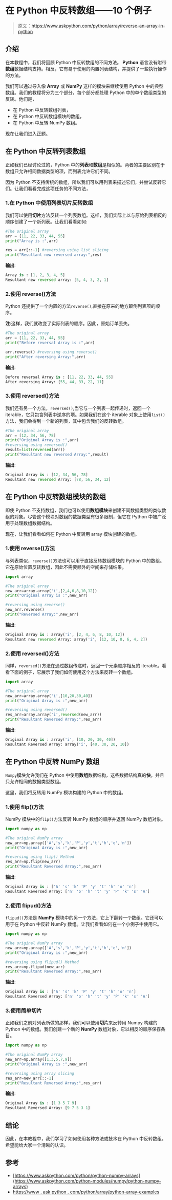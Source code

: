 # 在 Python 中反转数组——10 个例子

> 原文：<https://www.askpython.com/python/array/reverse-an-array-in-python>

## 介绍

在本教程中，我们将回顾 Python 中反转数组的不同方法。 **Python** 语言没有附带**数组**数据结构支持。相反，它有易于使用的内置列表结构，并提供了一些执行操作的方法。

我们可以通过导入像 **Array** 或 **NumPy** 这样的模块来继续使用 Python 中的典型数组。我们的教程将分为三个部分，每个部分都处理 Python 中的单个数组类型的反转。他们是，

*   在 Python 中反转数组列表，
*   在 Python 中反转数组模块的数组，
*   在 Python 中反转 NumPy 数组。

现在让我们进入正题。

## 在 Python 中反转列表数组

正如我们已经讨论过的，Python 中的**列表**和**数组**是相似的。两者的主要区别在于数组只允许相同数据类型的项，而列表允许它们不同。

因为 Python 不支持传统的数组，所以我们可以用列表来描述它们，并尝试反转它们。让我们看看完成这项任务的不同方法，

### 1.在 Python 中使用列表切片反转数组

我们可以使用**切片**方法反转一个列表数组。这样，我们实际上以与原始列表相反的顺序创建了一个新列表。让我们看看如何:

```py
#The original array
arr = [11, 22, 33, 44, 55]
print("Array is :",arr)

res = arr[::-1] #reversing using list slicing
print("Resultant new reversed array:",res)

```

**输出**:

```py
Array is : [1, 2, 3, 4, 5]
Resultant new reversed array: [5, 4, 3, 2, 1]

```

### 2.使用 reverse()方法

Python 还提供了一个内置的方法`reverse()`,直接在原来的地方颠倒列表项的顺序。

**注**:这样，我们就改变了实际列表的顺序。因此，原始订单丢失。

```py
#The original array
arr = [11, 22, 33, 44, 55]
print("Before reversal Array is :",arr)

arr.reverse() #reversing using reverse()
print("After reversing Array:",arr)

```

**输出**:

```py
Before reversal Array is : [11, 22, 33, 44, 55]
After reversing Array: [55, 44, 33, 22, 11]

```

### 3.使用 reversed()方法

我们还有另一个方法，`reversed()`,当它与一个列表一起传递时，返回一个 iterable，它只包含列表中逆序的项。如果我们在这个 iterable 对象上使用`list()`方法，我们会得到一个新的列表，其中包含我们的反转数组。

```py
#The original array
arr = [12, 34, 56, 78]
print("Original Array is :",arr)
#reversing using reversed()
result=list(reversed(arr))
print("Resultant new reversed Array:",result)

```

**输出**:

```py
Original Array is : [12, 34, 56, 78]
Resultant new reversed Array: [78, 56, 34, 12]

```

## 在 Python 中反转数组模块的数组

即使 Python 不支持数组，我们也可以使用**数组模块**来创建不同数据类型的类似数组的对象。尽管这个模块对数组的数据类型有很多限制，但它在 Python 中被广泛用于处理数组数据结构。

现在，让我们看看如何在 Python 中反转用 array 模块创建的数组。

### 1.使用 reverse()方法

与列表类似，`reverse()`方法也可以用于直接反转数组模块的 Python 中的数组。它在原始位置反转数组，因此不需要额外的空间来存储结果。

```py
import array

#The original array
new_arr=array.array('i',[2,4,6,8,10,12])
print("Original Array is :",new_arr)

#reversing using reverse()
new_arr.reverse()
print("Reversed Array:",new_arr)

```

**输出**:

```py
Original Array is : array('i', [2, 4, 6, 8, 10, 12])
Resultant new reversed Array: array('i', [12, 10, 8, 6, 4, 2])

```

### 2.使用 reversed()方法

同样，`reversed()`方法在通过数组传递时，返回一个元素顺序相反的 iterable。看看下面的例子，它展示了我们如何使用这个方法来反转一个数组。

```py
import array

#The original array
new_arr=array.array('i',[10,20,30,40])
print("Original Array is :",new_arr)

#reversing using reversed()
res_arr=array.array('i',reversed(new_arr))
print("Resultant Reversed Array:",res_arr)

```

**输出**:

```py
Original Array is : array('i', [10, 20, 30, 40])
Resultant Reversed Array: array('i', [40, 30, 20, 10])

```

## 在 Python 中反转 NumPy 数组

`Numpy`模块允许我们在 Python 中使用**数组**数据结构，这些数据结构真的**快**，并且只允许相同的数据类型数组。

这里，我们将反转用 NumPy 模块构建的 Python 中的数组。

### 1.使用 flip()方法

NumPy 模块中的`flip()`方法反转 NumPy 数组的顺序并返回 NumPy 数组对象。

```py
import numpy as np

#The original NumPy array
new_arr=np.array(['A','s','k','P','y','t','h','o','n'])
print("Original Array is :",new_arr)

#reversing using flip() Method
res_arr=np.flip(new_arr)
print("Resultant Reversed Array:",res_arr)

```

**输出**:

```py
Original Array is : ['A' 's' 'k' 'P' 'y' 't' 'h' 'o' 'n']
Resultant Reversed Array: ['n' 'o' 'h' 't' 'y' 'P' 'k' 's' 'A']

```

### 2.使用 flipud()方法

`flipud()`方法是 **NumPy** 模块中的另一个方法，它上下翻转一个数组。它还可以用于在 Python 中反转 NumPy 数组。让我们看看如何在一个小例子中使用它。

```py
import numpy as np

#The original NumPy array
new_arr=np.array(['A','s','k','P','y','t','h','o','n'])
print("Original Array is :",new_arr)

#reversing using flipud() Method
res_arr=np.flipud(new_arr)
print("Resultant Reversed Array:",res_arr)

```

**输出**:

```py
Original Array is : ['A' 's' 'k' 'P' 'y' 't' 'h' 'o' 'n']
Resultant Reversed Array: ['n' 'o' 'h' 't' 'y' 'P' 'k' 's' 'A']

```

### 3.使用简单切片

正如我们之前对列表所做的那样，我们可以使用**切片**来反转用 Numpy 构建的 Python 中的数组。我们创建一个新的 **NumPy** 数组对象，它以相反的顺序保存条目。

```py
import numpy as np

#The original NumPy array
new_arr=np.array([1,3,5,7,9])
print("Original Array is :",new_arr)

#reversing using array slicing
res_arr=new_arr[::-1]
print("Resultant Reversed Array:",res_arr)

```

**输出**:

```py
Original Array is : [1 3 5 7 9]
Resultant Reversed Array: [9 7 5 3 1]

```

## 结论

因此，在本教程中，我们学习了如何使用各种方法或技术在 Python 中反转数组。希望能给大家一个清晰的认识。

## 参考

*   [https://www.askpython.com/python/python-numpy-arrays](https://www.askpython.com/python-modules/numpy/python-numpy-arrays)
*   [https://www . ask python . com/python/array/python-array-examples](https://www.askpython.com/python/array/python-array-examples)